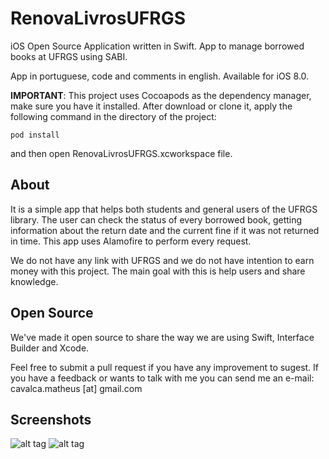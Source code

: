 # RenovaLivrosUFRGS
iOS Open Source Application written in Swift. App to manage borrowed books at UFRGS using SABI.

App in portuguese, code and comments in english. Available for iOS 8.0.

**IMPORTANT**: This project uses Cocoapods as the dependency manager, make sure you have it installed. After download or clone it, apply the following command in the directory of the project:

```
pod install 
```

and then open RenovaLivrosUFRGS.xcworkspace file.

About
-------
It is a simple app that helps both students and general users of the UFRGS library. The user can check the status of every borrowed book, getting information about the return date and the current fine if it was not returned in time. 
This app uses Alamofire to perform every request. 

We do not have any link with UFRGS and we do not have intention to earn money with this project. The main goal with this is help users and share knowledge. 

Open Source
-----------
We've made it open source to share the way we are using Swift, Interface Builder and Xcode.

Feel free to submit a pull request if you have any improvement to sugest. If you have a feedback or wants to talk with me you can send me an e-mail: cavalca.matheus [at] gmail.com

Screenshots
-----------

![alt tag](https://github.com/MatheusCavalca/RenovaLivrosUFRGS/blob/master/RenovaLivrosUFRGS/Images.xcassets/Screen_1.imageset/Screen%201%40iPhone6.png) ![alt tag](https://github.com/MatheusCavalca/RenovaLivrosUFRGS/blob/master/RenovaLivrosUFRGS/Images.xcassets/Screen_2.imageset/Screen%202%40iPhone6.png)
